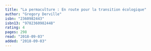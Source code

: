 ```yaml
---
title: "La permaculture : En route pour la transition écologique"
author: "Gregory Derville"
isbn: "2360982443"
isbn13: "9782360982448"
rating: 4
pages: 298
read: "2018-09-03"
added: "2018-09-03"
---
```


